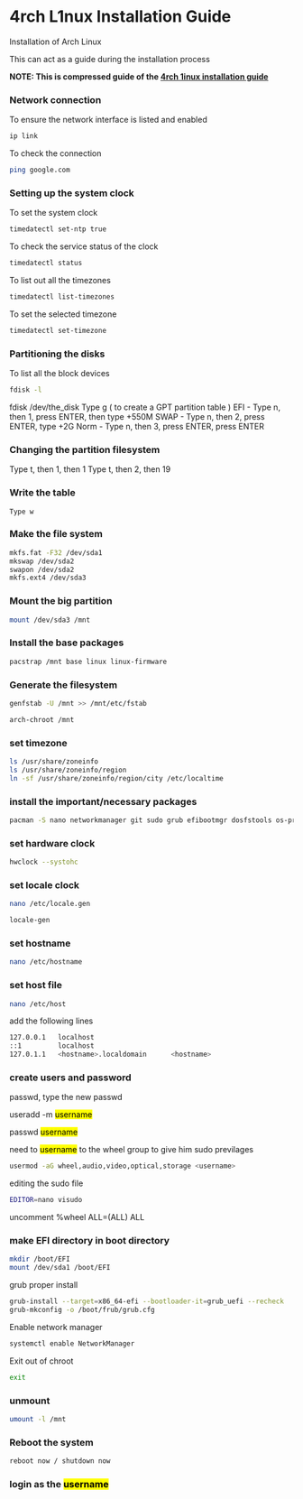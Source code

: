 # 4rch L1nux Installation Guide

Installation of Arch Linux 

This can act as a guide during the installation process

**NOTE: This is compressed guide of the [4rch 1inux installation guide](https://wiki.archlinux.org/title/Installation_guide)**

### Network connection
To ensure the network interface is listed and enabled
```bash
ip link
```
To check the connection
```bash
ping google.com
```

### Setting up the system clock

To set the system clock
```bash
timedatectl set-ntp true
```
To check the service status of the clock
```bash
timedatectl status
```
To list out all the timezones
```bash
timedatectl list-timezones
```
To set the selected timezone
```bash
timedatectl set-timezone
```

### Partitioning the disks
To list all the block devices
```bash
fdisk -l
```

fdisk /dev/the_disk
Type g ( to create a GPT partition table )
EFI  - Type n, then 1, press ENTER, then type +550M
SWAP - Type n, then 2, press ENTER, type +2G
Norm - Type n, then 3, press ENTER, press ENTER

### Changing the partition filesystem
Type t, then 1, then 1
Type t, then 2, then 19

### Write the table
	Type w

### Make the file system
```bash
mkfs.fat -F32 /dev/sda1
mkswap /dev/sda2
swapon /dev/sda2
mkfs.ext4 /dev/sda3
```

### Mount the big partition
```bash
mount /dev/sda3 /mnt
```

### Install the base packages
```bash
pacstrap /mnt base linux linux-firmware
```

### Generate the filesystem
```bash
genfstab -U /mnt >> /mnt/etc/fstab
```
```bash
arch-chroot /mnt
```
### set timezone
```bash
ls /usr/share/zoneinfo
ls /usr/share/zoneinfo/region
ln -sf /usr/share/zoneinfo/region/city /etc/localtime
```

### install the important/necessary packages
```bash
pacman -S nano networkmanager git sudo grub efibootmgr dosfstools os-prober mtools
```

### set hardware clock
```bash
hwclock --systohc
```

### set locale clock
```bash
nano /etc/locale.gen

locale-gen
```
### set hostname
```bash
nano /etc/hostname
```

### set host file
```bash
nano /etc/host
```
add the following lines

```bash
127.0.0.1 	localhost
::1  		localhost
127.0.1.1	<hostname>.localdomain		<hostname>
```

### create users and password

passwd, type the new passwd

useradd -m <mark>username</mark>

passwd <mark>username</mark>

need to <mark>username</mark> to the wheel group to give him sudo previlages
```bash
usermod -aG wheel,audio,video,optical,storage <username>
```

editing the sudo file
```bash
EDITOR=nano visudo
```
uncomment %wheel ALL=(ALL) ALL

### make EFI directory in boot directory
```bash
mkdir /boot/EFI
mount /dev/sda1 /boot/EFI
```

grub proper install
```bash
grub-install --target=x86_64-efi --bootloader-it=grub_uefi --recheck
grub-mkconfig -o /boot/frub/grub.cfg
```

Enable network manager
```bash
systemctl enable NetworkManager
```

Exit out of chroot
```bash
exit
```
	
### unmount
```bash
umount -l /mnt
```

### Reboot the system
```bash
reboot now / shutdown now 
```

### login as the <mark>username</mark>
